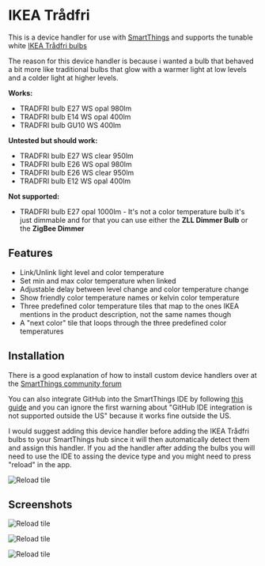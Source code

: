 # IKEA Trådfri
This is a device handler for use with [SmartThings](https://www.smartthings.com/) and supports the tunable white [IKEA Trådfri bulbs](http://www.ikea.com/us/en/search/?query=tradfri)

The reason for this device handler is because i wanted a bulb that behaved a bit more like traditional bulbs that glow with a warmer light at low levels and a colder light at higher levels.

**Works:**
- TRADFRI bulb E27 WS opal 980lm
- TRADFRI bulb E14 WS opal 400lm
- TRADFRI bulb GU10 WS 400lm

**Untested but should work:**
- TRADFRI bulb E27 WS clear 950lm
- TRADFRI bulb E26 WS opal 980lm
- TRADFRI bulb E26 WS clear 950lm
- TRADFRI bulb E12 WS opal 400lm

**Not supported:**
- TRADFRI bulb E27 opal 1000lm - It's not a color temperature bulb it's just dimmable and for that you can use either the **ZLL Dimmer Bulb** or the **ZigBee Dimmer**

## Features
- Link/Unlink light level and color temperature
- Set min and max color temperature when linked
- Adjustable delay between level change and color temperature change
- Show friendly color temperature names or kelvin color temperature
- Three predefined color temperature tiles that map to the ones IKEA mentions in the product description, not the same names though
- A "next color" tile that loops through the three predefined color temperatures

## Installation
There is a good explanation of how to install custom device handlers over at the [SmartThings community forum](https://community.smartthings.com/t/ikea-tradfri/59229/189)

You can also integrate GitHub into the SmartThings IDE by following [this guide](http://docs.smartthings.com/en/latest/tools-and-ide/github-integration.html) and you can ignore the first warning about "GitHub IDE integration is not supported outside the US" because it works fine outside the US.

I would suggest adding this device handler before adding the IKEA Trådfri bulbs to your SmartThings hub since it will then automatically detect them and assign this handler. If you ad the handler after adding the bulbs you will need to use the IDE to assing the device type and you might need to press "reload" in the app.

![Reload tile](https://github.com/edvaldeysteinsson/IKEA-Tradfri/blob/master/images/01.png)

## Screenshots
![Reload tile](https://github.com/edvaldeysteinsson/IKEA-Tradfri/blob/master/images/02.png)

![Reload tile](https://github.com/edvaldeysteinsson/IKEA-Tradfri/blob/master/images/03.png)

![Reload tile](https://github.com/edvaldeysteinsson/IKEA-Tradfri/blob/master/images/04.png)
